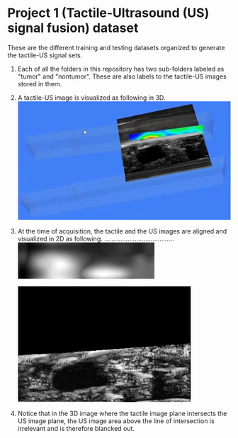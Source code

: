 # Project 1 (Tactile-Ultrasound (US) signal fusion) dataset

These are the different training and testing datasets organized to generate the tactile-US signal sets.

1. Each of all the folders in this repository has two sub-folders labeled as "tumor" and "nontumor". These are also labels to the tactile-US images stored in them.
2. A tactile-US image is visualized as following in 3D. 
![Tctile-US image in 3D](Resources/In_3D.bmp)
3. At the time of acquisition, the tactile and the US images are aligned and visualized in 2D as following.
.......................................![Tctile image in 2D](Resources/sample_TC_img.jpg)

   ![US image in 2D](Resources/sample_US_img.bmp)

4. Notice that in the 3D image where the tactile image plane intersects the US image plane, the US image area above the line of intersection is irrelevant and is 
therefore blancked out.


